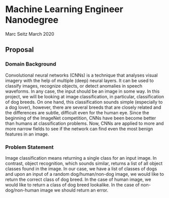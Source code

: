 # Machine Learning Engineer Nanodegree

Marc Seitz
March 2020

## Proposal

### Domain Background
Convolutional neural networks (CNNs) is a technique that analyses visual imagery with the help of multiple (deep) neural layers. It can be used to classify images, recognize objects, or detect anomalies in speech waveforms. In any case, the input should be an image in some way. In this project, we will be looking at image classification, in particular, classification of dog breeds. On one hand, this classification sounds simple (especially to a dog lover), however, there are several breeds that are closely related and the differences are subtle, difficult even for the human eye. Since the beginning of the ImageNet competition, CNNs have been become better than humans at classification problems. Now, CNNs are applied to more and more narrow fields to see if the network can find even the most benign features in an image.

### Problem Statement
Image classification means returning a single class for an input image. In contrast, object recognition, which sounds similar, returns a list of all object classes found in the image. In our case, we have a list of classes of dogs and upon an input of a random dog/human/non-dog image, we would like to return the correct class of dog breed. In the case of human image, we would like to return a class of dog breed lookalike. In the case of non-dog/non-human image we should return an error.